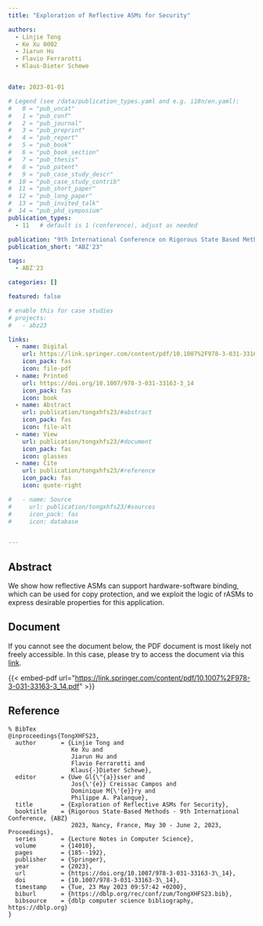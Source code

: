 ```yaml
---
title: "Exploration of Reflective ASMs for Security"

authors:
  - Linjie Tong
  - Ke Xu 0002
  - Jiarun Hu
  - Flavio Ferrarotti
  - Klaus-Dieter Schewe


date: 2023-01-01

# Legend (see /data/publication_types.yaml and e.g. i18n/en.yaml): 
#   0 = "pub_uncat"
#   1 = "pub_conf"
#   2 = "pub_journal"
#   3 = "pub_preprint"
#   4 = "pub_report"
#   5 = "pub_book"
#   6 = "pub_book_section"
#   7 = "pub_thesis"
#   8 = "pub_patent"
#   9 = "pub_case_study_descr"
#  10 = "pub_case_study_contrib"
#  11 = "pub_short_paper"
#  12 = "pub_long_paper"
#  13 = "pub_invited_talk"
#  14 = "pub_phd_symposium"
publication_types:
  - 11   # default is 1 (conference), adjust as needed

publication: "9th International Conference on Rigorous State Based Methods (ABZ'23)"
publication_short: "ABZ'23"

tags:
  - ABZ'23

categories: []

featured: false

# enable this for case studies
# projects:
#   - abz23

links:
  - name: Digital
    url: https://link.springer.com/content/pdf/10.1007%2F978-3-031-33163-3_14.pdf
    icon_pack: fas
    icon: file-pdf
  - name: Printed
    url: https://doi.org/10.1007/978-3-031-33163-3_14
    icon_pack: fas
    icon: book
  - name: Abstract
    url: publication/tongxhfs23/#abstract
    icon_pack: fas
    icon: file-alt
  - name: View
    url: publication/tongxhfs23/#document
    icon_pack: fas
    icon: glasses
  - name: Cite
    url: publication/tongxhfs23/#reference
    icon_pack: fas
    icon: quote-right

#   - name: Source
#     url: publication/tongxhfs23/#sources
#     icon_pack: fas
#     icon: database


---
```


## Abstract

We show how reflective ASMs can support hardware-software binding, which can be used for copy protection, and we exploit the logic of rASMs to express desirable properties for this application.

## Document

If you cannot see the document below, the PDF document is most likely not freely accessible. In this case, please try to access the document via this <a href="https://link.springer.com/content/pdf/10.1007%2F978-3-031-33163-3_14.pdf">link</a>.

{{< embed-pdf url="https://link.springer.com/content/pdf/10.1007%2F978-3-031-33163-3_14.pdf" >}}

## Reference

```
% BibTex
@inproceedings{TongXHFS23,
  author       = {Linjie Tong and
                  Ke Xu and
                  Jiarun Hu and
                  Flavio Ferrarotti and
                  Klaus{-}Dieter Schewe},
  editor       = {Uwe Gl{\"{a}}sser and
                  Jos{\'{e}} Creissac Campos and
                  Dominique M{\'{e}}ry and
                  Philippe A. Palanque},
  title        = {Exploration of Reflective ASMs for Security},
  booktitle    = {Rigorous State-Based Methods - 9th International Conference, {ABZ}
                  2023, Nancy, France, May 30 - June 2, 2023, Proceedings},
  series       = {Lecture Notes in Computer Science},
  volume       = {14010},
  pages        = {185--192},
  publisher    = {Springer},
  year         = {2023},
  url          = {https://doi.org/10.1007/978-3-031-33163-3\_14},
  doi          = {10.1007/978-3-031-33163-3\_14},
  timestamp    = {Tue, 23 May 2023 09:57:42 +0200},
  biburl       = {https://dblp.org/rec/conf/zum/TongXHFS23.bib},
  bibsource    = {dblp computer science bibliography, https://dblp.org}
}


```

<!-- # add information for case study papers (if available)
## Sources

- **Used formal method:**
  [ASM](/method/asm)
- **Resources and tools:**
  Asmeta

For more information, please contact the <a href ="mailto:silvia.bonfanti@unibg.it;arcaini@nii.ac.jp;angelo.gargantini@unibg.it;scandurra@unibg.it;elvinia.riccobene@unimi.it">authors</a>-->

